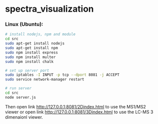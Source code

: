 # spectra_visualization

### Linux (Ubuntu):

```sh
# install nodejs, npm and module
cd src
sudo apt-get install nodejs
sudo apt-get install npm
sudo npm install express
sudo npm install multer
sudo npm install chalk

# set up server port
sudo iptables -I INPUT -p tcp --dport 8081 -j ACCEPT
sudo service network-manager restart

# run server
cd src
node server.js
```
Then open link http://127.0.0.1:8081/2Dindex.html to use the MS1/MS2 viewer or open link http://127.0.0.1:8081/3Dindex.html to use the LC-MS 3 dimenaionl viewer.
